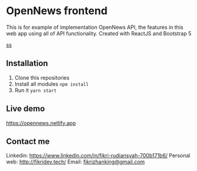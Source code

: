 # OpenNews frontend
This is for example of implementation OpenNews API, the features in this web app using all of API functionality. Created with ReactJS and Bootstrap 5

[ss](https://fikridev.tech/assets/images/opn/1.png)

## Installation
1. Clone this repositories
2. Install all modules
`npm install`
3. Run it
`yarn start`

## Live demo
https://opennews.netlify.app

## Contact me
Linkedin: https://www.linkedin.com/in/fikri-rudiansyah-700b171b6/
Personal web: http://fikridev.tech/
Email: fikrizhanking@gmail.com